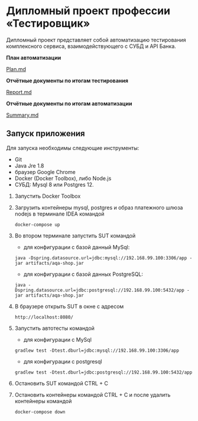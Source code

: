 # Дипломный проект профессии «Тестировщик»
Дипломный проект представляет собой автоматизацию тестирования комплексного сервиса, взаимодействующего с СУБД и API Банка.


**План автоматизации**

 [Plan.md](https://github.com/denis290788/aqa-diplom/blob/master/docs/Plan.md)
 
**Отчётные документы по итогам тестирования**

[Report.md](https://github.com/denis290788/aqa-diplom/blob/master/docs/Report.md)

**Отчётные документы по итогам автоматизации**

[Summary.md](https://github.com/denis290788/aqa-diplom/blob/master/docs/Summary.md)

## Запуск приложения
Для запуска необходимы следующие инструменты:
* Git
* Java Jre 1.8
* браузер Google Chrome
* Docker (Docker Toolbox), либо Node.js 
* СУБД: Mysql 8 или Postgres 12.

1. Запустить Docker Toolbox 
2. Загрузить контейнеры mysql, postgres и образ платежного шлюза nodejs в терминале IDEA командой 
          
    ````
    docker-compose up
    ````
 
3. Во втором терминале запустить SUT командой

   - для конфигурации с базой данный MySql: 
  
    ````
    java -Dspring.datasource.url=jdbc:mysql://192.168.99.100:3306/app -jar artifacts/aqa-shop.jar
    ````
            
   - для конфигурации с базой данных PostgreSQL:
  
    ````
    java -Dspring.datasource.url=jdbc:postgresql://192.168.99.100:5432/app -jar artifacts/aqa-shop.jar
    ```` 
            
4. В браузере открыть SUT в окне с адресом 

    ````
    http://localhost:8080/
    ````
     
5. Запустить автотесты командой 

   -  для конфигурации с MySql
 
    ````
    gradlew test -Dtest.dburl=jdbc:mysql://192.168.99.100:3306/app
    ````
            
   - для конфигурации с postgresql
 
    ````
    gradlew test -Dtest.dburl=jdbc:postgresql://192.168.99.100:5432/app
    ````
6. Остановить SUT командой CTRL + C

7. Остановить контейнеры командой CTRL + C и после удалить контейнеры командой

    ````
    docker-compose down
    ````     

